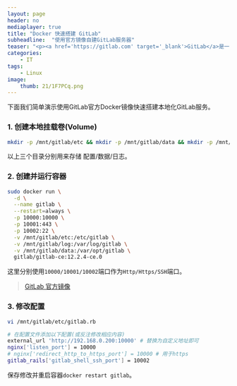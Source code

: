 ```yaml
---
layout: page
header: no
mediaplayer: true
title: "Docker 快速搭建 GitLab"
subheadline:  "使用官方镜像自建GitLab服务器"
teaser: "<p><a href='https://gitlab.com' target='_blank'>GitLab</a>是一个用于仓库管理系统的开源项目，使用Git作为代码管理工具，并在此基础上搭建起来的web服务。GitLab免费开源，简单易用，IBM/NASA/Alibaba等都是其用户。</p>"
categories:
    - IT
tags:
    - Linux
image:
    thumb: 21/1F7PCq.png
---
```


下面我们简单演示使用GitLab官方Docker镜像快速搭建本地化GitLab服务。

### 1. 创建本地挂载卷(Volume)
```sh
mkdir -p /mnt/gitlab/etc && mkdir -p /mnt/gitlab/data && mkdir -p /mnt/gitlab/log
```
以上三个目录分别用来存储 配置/数据/日志。

### 2. 创建并运行容器

```sh
sudo docker run \
  -d \
  --name gitlab \
  --restart=always \
  -p 10000:10000 \
  -p 10001:443 \
  -p 10002:22 \
  -v /mnt/gitlab/etc:/etc/gitlab \
  -v /mnt/gitlab/log:/var/log/gitlab \
  -v /mnt/gitlab/data:/var/opt/gitlab \
  gitlab/gitlab-ce:12.2.4-ce.0
```
这里分别使用`10000/10001/10002`端口作为`Http/Https/SSH`端口。

> [GitLab 官方镜像](https://hub.docker.com/r/gitlab/gitlab-ce/tags)

### 3. 修改配置
```sh
vi /mnt/gitlab/etc/gitlab.rb

# 在配置文件添加以下配置(或反注修改相应内容)
external_url 'http://192.168.0.200:10000' # 替换为自定义地址即可
nginx['listen_port'] = 10000
# nginx['redirect_http_to_https_port'] = 10000 # 用于https
gitlab_rails['gitlab_shell_ssh_port'] = 10002
```
保存修改并重启容器`docker restart gitlab`。